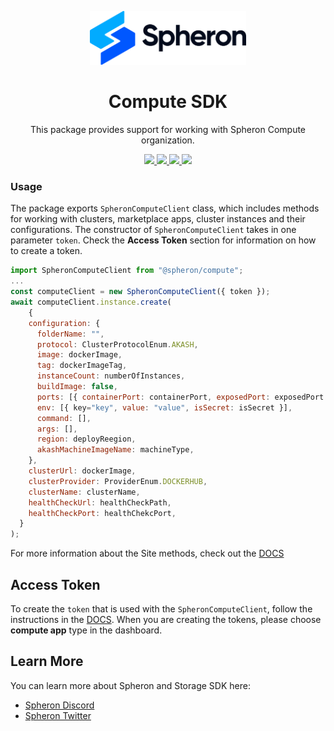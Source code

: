 <p align="center">
  <picture>
    <source media="(prefers-color-scheme: dark)" srcset="https://github.com/spheronFdn/sdk/blob/main/.github/assets/spheron-logo-dark.svg">
    <source media="(prefers-color-scheme: light)" srcset="https://github.com/spheronFdn/sdk/blob/main/.github/assets/spheron-logo.svg">
    <img alt="Spheron" src="https://github.com/spheronFdn/sdk/blob/main/.github/assets/spheron-logo.svg" width="250">
  </picture>
</p>

<h1 align="center">Compute SDK</h1>

<p align="center">
  This package provides support for working with Spheron Compute organization.
</p>

<p align="center">  
  <a href="https://www.npmjs.com/package/@spheron/storage" target="_blank" rel="noreferrer">
    <img src="https://img.shields.io/static/v1?label=npm&message=v1.0.0&color=green" />
  </a>
  <a href="https://github.com/spheronFdn/sdk/blob/main/LICENSE" target="_blank" rel="noreferrer">
    <img src="https://img.shields.io/static/v1?label=license&message=Apache%202.0&color=red" />
  </a>
  <a href="https://discord.com/invite/ahxuCtm" target="_blank" rel="noreferrer">
    <img src="https://img.shields.io/static/v1?label=community&message=discord&color=blue" />
  </a>
  <a href="https://twitter.com/SpheronFdn" target="_blank" rel="noreferrer">
    <img src="https://img.shields.io/twitter/url/https/twitter.com/cloudposse.svg?style=social&label=Follow%20%40SpheronFdn" />
  </a>
</p>

### Usage

The package exports `SpheronComputeClient` class, which includes methods for working with clusters, marketplace apps, cluster instances and their configurations. The constructor of `SpheronComputeClient` takes in one parameter `token`. Check the **Access Token** section for information on how to create a token.

```js
import SpheronComputeClient from "@spheron/compute";
...
const computeClient = new SpheronComputeClient({ token });
await computeClient.instance.create(
    {
    configuration: {
      folderName: "",
      protocol: ClusterProtocolEnum.AKASH,
      image: dockerImage,
      tag: dockerImageTag,
      instanceCount: numberOfInstances,
      buildImage: false,
      ports: [{ containerPort: containerPort, exposedPort: exposedPort }],
      env: [{ key="key", value: "value", isSecret: isSecret }],
      command: [],
      args: [],
      region: deployReegion,
      akashMachineImageName: machineType,
    },
    clusterUrl: dockerImage,
    clusterProvider: ProviderEnum.DOCKERHUB,
    clusterName: clusterName,
    healthCheckUrl: healthCheckPath,
    healthCheckPort: healthChekcPort,
  }
);
```

For more information about the Site methods, check out the [DOCS](https://docs.spheron.network/sdk/compute/)

## Access Token

To create the `token` that is used with the `SpheronComputeClient`, follow the instructions in the [DOCS](https://docs.spheron.network/rest-api/#creating-an-access-token). When you are creating the tokens, please choose **compute app** type in the dashboard.

## Learn More

You can learn more about Spheron and Storage SDK here:

- [Spheron Discord](https://discord.com/invite/ahxuCtm)
- [Spheron Twitter](https://twitter.com/SpheronFdn)
